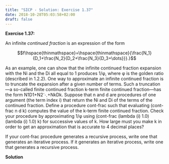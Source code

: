 ```yaml
---
title: "SICP - Solution: Exercise 1.37"
date: 2018-10-28T05:03:58+02:00
draft: false
---
```


**Exercise 1.37:**

An infinite _continued fraction_ is an expression of the form

$$f\hspace{thinmathspace}=\hspace{thinmathspace}{\frac{N_1}{D_1+\frac{N_2}{D_2+\frac{N_3}{D_3+\dots}}}.}$$

As an example, one can show that the infinite continued fraction expansion with the Ni and the Di all equal to 1 produces 1/φ, where φ is the golden ratio (described in 1.2.2). One way to approximate an infinite continued fraction is to truncate the expansion after a given number of terms. Such a truncation—a so-called finite continued fraction k-term finite continued fraction—has the form
N1D1+N2⋱+NkDk.
Suppose that n and d are procedures of one argument (the term index i) that return the Ni and Di of the terms of the continued fraction. Define a procedure cont-frac such that evaluating (cont-frac n d k) computes the value of the k-term finite continued fraction. Check your procedure by approximating 1/φ using
(cont-frac (lambda (i) 1.0)
(lambda (i) 1.0)
k)
for successive values of k. How large must you make k in order to get an approximation that is accurate to 4 decimal places?

If your cont-frac procedure generates a recursive process, write one that generates an iterative process. If it generates an iterative process, write one that generates a recursive process.

**Solution**
